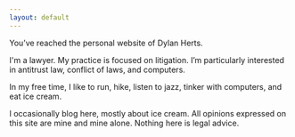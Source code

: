 ```yaml
---
layout: default
---
```


You’ve reached the personal website of Dylan Herts.

I'm a lawyer. My practice is focused on litigation. I’m particularly interested in antitrust law, conflict of laws, and computers. 

In my free time, I like to run, hike, listen to jazz, tinker with computers, and eat ice cream.

I occasionally blog here, mostly about ice cream. All opinions expressed on this site are mine and mine alone. Nothing here is legal advice.
